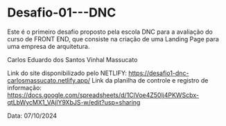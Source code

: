 # Desafio-01---DNC
Este é o primeiro desafio proposto pela escola DNC para a avaliação do curso de FRONT END, que consiste na criação de uma Landing Page para uma empresa de arquitetura.

Carlos Eduardo dos Santos Vinhal Massucato

Link do site disponibilizado pelo NETLIFY: https://desafio1-dnc-carlosmassucato.netlify.app/
Link da planilha de controle e registro de informação: https://docs.google.com/spreadsheets/d/1ClVoe4Z50lj4PKWScbx-qtLbWycMX1_VAjlY9XbJS-w/edit?usp=sharing

Data: 07/10/2024
